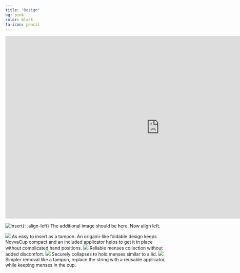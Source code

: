```yaml
---
title: "Design"
bg: pink
color: black
fa-icon: pencil
---
```


<iframe src="https://docs.google.com/presentation/d/e/2PACX-1vQPwjmuDH83joQtA0Q8PA7Rp5AhBdmY1UMoHLUPqnruVNvbSABshqxedtw26SNL4Sh1Y2_mBLjleWTq/embed?start=false&loop=true&delayms=5000" frameborder="0" width="960" height="569" allowfullscreen="true" mozallowfullscreen="true" webkitallowfullscreen="true"></iframe>


![Insert](img/InsertGraphic.svg){: .align-left}
The additional image should be here. 
Now align left.

<img src="img/InsertGraphic.svg"/>
As easy to insert as a tampon.  
An origami-like foldable design keeps NovvaCup compact
and an included applicator helps to get it in place without complicated hand positions.

<img src="img/CollectGraphic.svg"/>
Reliable menses collection without added discomfort.

<img src="img/CollapseGraphic.svg"/>
Securely collapses to hold menses similar to a lid.

<img src="img/RemoveGraphic.svg"/>
Simpler removal like a tampon, replace the string with a reusable applicator,
while keeping menses in the cup.
